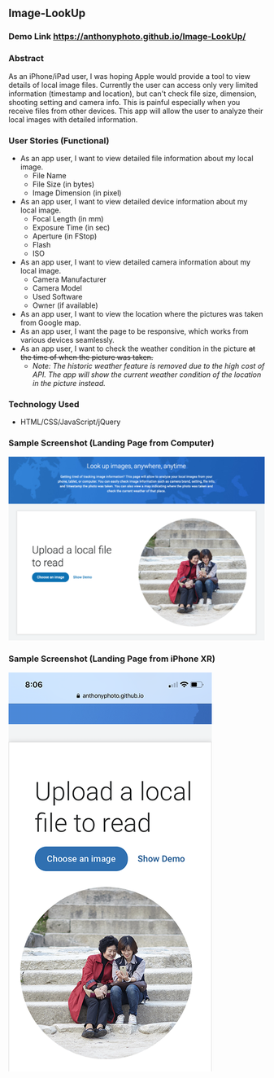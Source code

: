 ## Image-LookUp 

### Demo Link https://anthonyphoto.github.io/Image-LookUp/

### Abstract
As an iPhone/iPad user, I was hoping Apple would provide a tool to view details of local image files.  Currently the user can access only very limited information (timestamp and location), but can't check file size, dimension, shooting setting and camera info.  This is painful especially when you receive files from other devices.  This app will allow the user to analyze their local images with detailed information.

### User Stories (Functional)
* As an app user, I want to view detailed file information about my local image.
  - File Name
  - File Size (in bytes)
  - Image Dimension (in pixel)
* As an app user, I want to view detailed device information about my local image.
  - Focal Length (in mm)
  - Exposure Time (in sec)
  - Aperture (in FStop)
  - Flash
  - ISO
* As an app user, I want to view detailed camera information about my local image.
  - Camera Manufacturer
  - Camera Model
  - Used Software
  - Owner (if available)
* As an app user, I want to view the location where the pictures was taken from Google map. 
* As an app user, I want the page to be responsive, which works from various devices seamlessly.
* As an app user, I want to check the weather condition in the picture ~~at the time of when the picture was taken.~~
  - *Note: The historic weather feature is removed due to the high cost of API.  The app will show the current weather condition of the location in the picture instead.*

### Technology Used
* HTML/CSS/JavaScript/jQuery

### Sample Screenshot (Landing Page from Computer)
![Sample1](./img/sample1.png)

### Sample Screenshot (Landing Page from iPhone XR)
![Sample2](./img/sample2.png)


